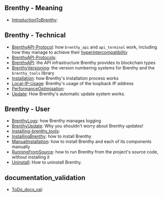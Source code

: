 <!-- This document is generated by generate_overview.py -->
## Brenthy - Meaning

- [IntroductionToBrenthy](Brenthy/Meaning/IntroductionToBrenthy.md): 

## Brenthy - Technical

- [BrenthyAPI-Protocol](Brenthy/Technical/BrenthyAPI-Protocol.md): how `brenthy_api` and `api_terminal` work, including how they manage to achieve their [hyperintercompatibility](../../Documentation/Walytis/Technical/BackwardCompatibilityGuarantee.md)
- [BrenthyAPI-Protocols](Brenthy/Technical/BrenthyAPI-Protocols.md): 
- [BrenthyAPI](Brenthy/Technical/BrenthyAPI.md): the API infrastructure Brenthy provides to blockchain types
- [BrenthyVersioning](Brenthy/Technical/BrenthyVersioning.md): the version numbering systems for Brenthy and the `brenthy_tools` library
- [Installation](Brenthy/Technical/Installation.md): how Brenthy's installation process works
- [Local-IP-Usage](Brenthy/Technical/Local-IP-Usage.md): Brenthy's usage of the loopback IP address
- [PerformanceOptimisation](Brenthy/Technical/PerformanceOptimisation.md): 
- [Update](Brenthy/Technical/Update.md): How Brenthy's automatic update system works.

## Brenthy - User

- [BrenthyLogs](Brenthy/User/BrenthyLogs.md): how Brenthy manages logging
- [BrenthyUpdate](Brenthy/User/BrenthyUpdate.md): Why you shouldn't worry about Brenthy updates!
- [Installing-brenthy_tools](Brenthy/User/Installing-brenthy_tools.md): 
- [InstallingBrenthy](Brenthy/User/InstallingBrenthy.md): how to install Brenthy
- [ManualInstallation](Brenthy/User/ManualInstallation.md): how to install Brenthy and each of its components manually
- [RunningFromSource](Brenthy/User/RunningFromSource.md): how to run Brenthy from the project's source code, without installing it
- [Uninstall](Brenthy/User/Uninstall.md): How to uninstall Brenthy.

## documentation_validation

- [ToDo_docs_val](documentation_validation/ToDo_docs_val.md): 

